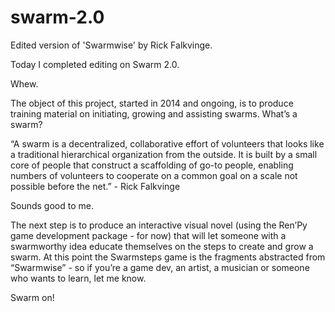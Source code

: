 swarm-2.0
=========

Edited version of 'Swarmwise' by Rick Falkvinge.

Today I completed editing on Swarm 2.0. 

Whew.

The object of this project, started in 2014 and ongoing, is to produce training material on initiating, growing and assisting swarms. What’s a swarm?

“A swarm is a decentralized, collaborative effort of volunteers that looks like a traditional hierarchical organization from the outside. It is built by a small core of people that construct a scaffolding of go-to people, enabling numbers of volunteers to cooperate on a common goal on a scale not possible before the net.” - Rick Falkvinge

Sounds good to me. 

The next step is to produce an interactive visual novel (using the Ren’Py game development package - for now) that will let someone with a swarmworthy idea educate themselves on the steps to create and grow a swarm. At this point the Swarmsteps game is the fragments abstracted from “Swarmwise”  - so if you’re a game dev, an artist, a musician or someone who wants to learn, let me know. 

Swarm on!
  
